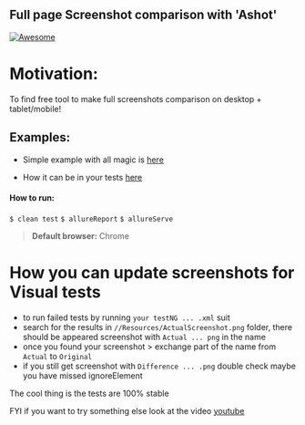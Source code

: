 ## Full page Screenshot comparison with 'Ashot'

[![Awesome](https://cdn.rawgit.com/sindresorhus/awesome/d7305f38d29fed78fa85652e3a63e154dd8e8829/media/badge.svg)](https://github.com/pazone/ashot)

# Motivation: 
To find free tool to make full screenshots comparison on desktop + tablet/mobile!

## Examples:

* Simple example with all magic is [here](https://github.com/Ebazhanov/Ashot-Selenide/blob/master/src/test/groovy/com/tests/SimpleExamples.groovy)

* How it can be in your tests [here](https://github.com/Ebazhanov/Ashot-Selenide/blob/master/src/test/groovy/com/tests/DifferentDevices.groovy)

#### How to run:

`$ clean test`
`$ allureReport`
`$ allureServe`

> **Default browser:** Chrome


# How you can update screenshots for Visual tests

-	to run failed tests by running `your testNG ... .xml` suit
-	search for the results in `//Resources/ActualScreenshot.png` folder, there should be appeared screenshot with `Actual ... png` in the name
-	once you found your screenshot > exchange part of the name from `Actual` to `Original`
-	if you still get screenshot with `Difference ... .png` double check maybe you have missed ignoreElement


The cool thing is the tests are 100% stable

FYI if you want to try something else look at the video [youtube](https://www.youtube.com/watch?v=ydK36JRiMOw)
